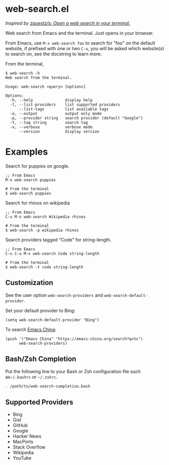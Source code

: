 # web-search.el

_Inspired by [zquestz/s: Open a web search in your terminal.](https://github.com/zquestz/s)_

Web search from Emacs and the terminal. Just opens in your browser.

From Emacs, use `M-x web-search foo` to search for "foo" on the default website,
if prefixed with one or two `C-u`, you will be asked which website(s) to search
on, see the docstring to learn more.

From the terminal,

```
$ web-search -h
Web search from the terminal.

Usage: web-search <query> [options]

Options:
  -h, --help              display help
  -l, --list-providers    list supported providers
      --list-tags         list available tags
  -o, --output            output only mode
  -p, --provider string   search provider (default "Google")
  -t, --tag string        search tag
  -v, --verbose           verbose mode
      --version           display version
```

# Examples

Search for puppies on google.
```
;; From Emacs
M-x web-search puppies

# From the terminal
$ web-search puppies
```

Search for rhinos on wikipedia
```
;; From Emacs
C-u M-x web-search Wikipedia rhinos

# From the terminal
$ web-search -p wikipedia rhinos
```

Search providers tagged "Code" for string-length.
```
;; From Emacs
C-u C-u M-x web-search Code string-length

# From the terminal
$ web-search -t code string-length
```

## Customization

See the user option `web-search-providers` and `web-search-default-provider`.

Set your default provider to Bing:

```elisp
(setq web-search-default-provider "Bing")
```

To search [Emacs China](https://emacs-china.org/):

```elisp
(push '("Emacs China" "https://emacs-china.org/search?q=%s")
      web-search-providers)
```

## Bash/Zsh Completion

Put the following line to your Bash or Zsh configuration file such as`~/.bashrc`
or `~/.zshrc`.

```sh
. /path/to/web-search-completion.bash
```

## Supported Providers
<!-- (dolist (p web-search-providers) (insert "* " (car p) "\n")) -->
* Bing
* Gist
* GitHub
* Google
* Hacker News
* MacPorts
* Stack Overflow
* Wikipedia
* YouTube
